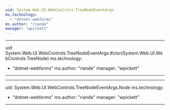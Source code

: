 ```yaml
---
uid: System.Web.UI.WebControls.TreeNodeEventArgs
ms.technology: 
  - "dotnet-webforms"
ms.author: "riande"
manager: "wpickett"
---
```


---
uid: System.Web.UI.WebControls.TreeNodeEventArgs.#ctor(System.Web.UI.WebControls.TreeNode)
ms.technology: 
  - "dotnet-webforms"
ms.author: "riande"
manager: "wpickett"
---

---
uid: System.Web.UI.WebControls.TreeNodeEventArgs.Node
ms.technology: 
  - "dotnet-webforms"
ms.author: "riande"
manager: "wpickett"
---
